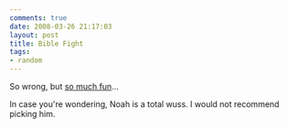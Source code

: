 ```yaml
---
comments: true
date: 2008-03-26 21:17:03
layout: post
title: Bible Fight
tags:
- random
---
```


So wrong, but [so much fun](http://www.adultswim.com/games/game/index.html?game=biblefight)...

In case you're wondering, Noah is a total wuss. I would not recommend picking him.
